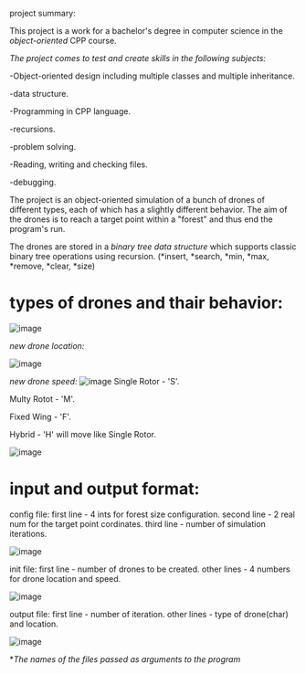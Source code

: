 project summary:

This project is a work for a bachelor's degree in computer science in the *object-oriented* CPP course.

*The project comes to test and create skills in the following subjects:*

-Object-oriented design including multiple classes and multiple inheritance.

-data structure.

-Programming in CPP language.

-recursions.

-problem solving.

-Reading, writing and checking files.

-debugging.

The project is an object-oriented simulation of a bunch of drones of different types, each of which has a slightly different behavior.
The aim of the drones is to reach a target point within a "forest" and thus end the program's run.

The drones are stored in a *binary tree data structure* which supports classic binary tree operations using recursion.
(*insert, *search, *min, *max, *remove, *clear, *size)

# types of drones and thair behavior:
![image](https://github.com/user-attachments/assets/09756c80-0d44-4b52-af76-ebdda611f662)



*new drone location:* 

![image](https://github.com/user-attachments/assets/e58bca51-057d-4f45-b4ef-8b8388186393)


*new drone speed:*
![image](https://github.com/user-attachments/assets/0ca2d086-edc7-4b0e-aec0-a6402e0f737b)
Single Rotor - 'S'.

Multy Rotot - 'M'.

Fixed Wing - 'F'.

Hybrid - 'H'  will move like Single Rotor.

![image](https://github.com/user-attachments/assets/947b69f4-12ec-4c68-9268-4800addc3b9b)

# input and output format:
config file: 
first line - 4 ints for forest size configuration.
second line - 2 real num for the target point cordinates.
third line - number of simulation iterations.

![image](https://github.com/user-attachments/assets/e0a4928e-77a2-43e2-a711-9d88aaf66c50)


init file:
first line - number of drones to be created.
other lines - 4 numbers for drone location and speed.

![image](https://github.com/user-attachments/assets/4be9c7bc-a7ed-42d1-ac9c-5f1cdceea5c9)


output file:
first line - number of iteration.
other lines - type of drone(char) and location.

![image](https://github.com/user-attachments/assets/74e9a131-5a2d-4467-86a6-480cae041f82)



**The names of the files passed as arguments to the program*
